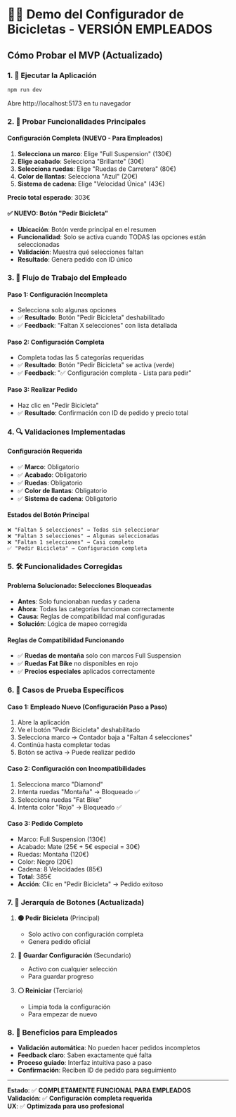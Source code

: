 # 🚴‍♂️ Demo del Configurador de Bicicletas - VERSIÓN EMPLEADOS

## Cómo Probar el MVP (Actualizado)

### 1. 🚀 Ejecutar la Aplicación
```bash
npm run dev
```
Abre http://localhost:5173 en tu navegador

### 2. 🔧 Probar Funcionalidades Principales

#### Configuración Completa (NUEVO - Para Empleados)
1. **Selecciona un marco**: Elige "Full Suspension" (130€)
2. **Elige acabado**: Selecciona "Brillante" (30€)
3. **Selecciona ruedas**: Elige "Ruedas de Carretera" (80€)
4. **Color de llantas**: Selecciona "Azul" (20€)
5. **Sistema de cadena**: Elige "Velocidad Única" (43€)

**Precio total esperado**: 303€

#### ✅ **NUEVO: Botón "Pedir Bicicleta"**
- **Ubicación**: Botón verde principal en el resumen
- **Funcionalidad**: Solo se activa cuando TODAS las opciones están seleccionadas
- **Validación**: Muestra qué selecciones faltan
- **Resultado**: Genera pedido con ID único

### 3. 🎯 Flujo de Trabajo del Empleado

#### Paso 1: Configuración Incompleta
- Selecciona solo algunas opciones
- ✅ **Resultado**: Botón "Pedir Bicicleta" deshabilitado
- ✅ **Feedback**: "Faltan X selecciones" con lista detallada

#### Paso 2: Configuración Completa
- Completa todas las 5 categorías requeridas
- ✅ **Resultado**: Botón "Pedir Bicicleta" se activa (verde)
- ✅ **Feedback**: "✅ Configuración completa - Lista para pedir"

#### Paso 3: Realizar Pedido
- Haz clic en "Pedir Bicicleta"
- ✅ **Resultado**: Confirmación con ID de pedido y precio total

### 4. 🔍 Validaciones Implementadas

#### Configuración Requerida
- ✅ **Marco**: Obligatorio
- ✅ **Acabado**: Obligatorio  
- ✅ **Ruedas**: Obligatorio
- ✅ **Color de llantas**: Obligatorio
- ✅ **Sistema de cadena**: Obligatorio

#### Estados del Botón Principal
```
❌ "Faltan 5 selecciones" → Todas sin seleccionar
❌ "Faltan 3 selecciones" → Algunas seleccionadas
❌ "Faltan 1 selecciones" → Casi completo
✅ "Pedir Bicicleta" → Configuración completa
```

### 5. 🛠️ Funcionalidades Corregidas

#### Problema Solucionado: Selecciones Bloqueadas
- **Antes**: Solo funcionaban ruedas y cadena
- **Ahora**: Todas las categorías funcionan correctamente
- **Causa**: Reglas de compatibilidad mal configuradas
- **Solución**: Lógica de mapeo corregida

#### Reglas de Compatibilidad Funcionando
- ✅ **Ruedas de montaña** solo con marcos Full Suspension
- ✅ **Ruedas Fat Bike** no disponibles en rojo
- ✅ **Precios especiales** aplicados correctamente

### 6. 🎯 Casos de Prueba Específicos

#### Caso 1: Empleado Nuevo (Configuración Paso a Paso)
1. Abre la aplicación
2. Ve el botón "Pedir Bicicleta" deshabilitado
3. Selecciona marco → Contador baja a "Faltan 4 selecciones"
4. Continúa hasta completar todas
5. Botón se activa → Puede realizar pedido

#### Caso 2: Configuración con Incompatibilidades
1. Selecciona marco "Diamond"
2. Intenta ruedas "Montaña" → Bloqueado ✅
3. Selecciona ruedas "Fat Bike"
4. Intenta color "Rojo" → Bloqueado ✅

#### Caso 3: Pedido Completo
- Marco: Full Suspension (130€)
- Acabado: Mate (25€ + 5€ especial = 30€)
- Ruedas: Montaña (120€)
- Color: Negro (20€)
- Cadena: 8 Velocidades (85€)
- **Total**: 385€
- **Acción**: Clic en "Pedir Bicicleta" → Pedido exitoso

### 7. 🔄 Jerarquía de Botones (Actualizada)

1. **🟢 Pedir Bicicleta** (Principal)
   - Solo activo con configuración completa
   - Genera pedido oficial
   
2. **🔵 Guardar Configuración** (Secundario)
   - Activo con cualquier selección
   - Para guardar progreso
   
3. **⚪ Reiniciar** (Terciario)
   - Limpia toda la configuración
   - Para empezar de nuevo

### 8. 💼 Beneficios para Empleados

- **Validación automática**: No pueden hacer pedidos incompletos
- **Feedback claro**: Saben exactamente qué falta
- **Proceso guiado**: Interfaz intuitiva paso a paso
- **Confirmación**: Reciben ID de pedido para seguimiento

---

**Estado**: ✅ **COMPLETAMENTE FUNCIONAL PARA EMPLEADOS**  
**Validación**: ✅ **Configuración completa requerida**  
**UX**: ✅ **Optimizada para uso profesional** 